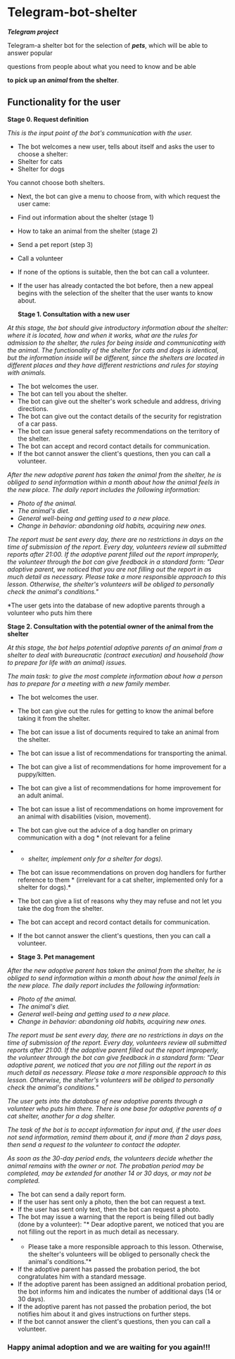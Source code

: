 # Telegram-bot-shelter

_**Telegram project**_ 

Telegram-a shelter bot for the selection of _**pets**_, which will be able to answer popular 

questions from people about what you need to know and be able

**to pick up an _animal_ from the shelter**.
 


## Functionality for the user

**Stage 0. Request definition**

*This is the input point of the bot's communication with the user.*

- The bot welcomes a new user, tells about itself and asks the user to choose a shelter:
- Shelter for cats
- Shelter for dogs

You cannot choose both shelters.

- Next, the bot can give a menu to choose from, with which request the user came:
- Find out information about the shelter (stage 1)
- How to take an animal from the shelter (stage 2)
- Send a pet report (step 3)
- Call a volunteer
- If none of the options is suitable, then the bot can call a volunteer.
- If the user has already contacted the bot before, then a new appeal begins with the selection of the shelter that the user wants to know about.

 
  **Stage 1. Consultation with a new user**

*At this stage, the bot should give introductory information about the shelter: where it is located, how and when it works, what are the rules for admission to the shelter, the rules for being inside and communicating with the animal. The functionality of the shelter for cats and dogs is identical, but the information inside will be different, since the shelters are located in different places and they have different restrictions and rules for staying with animals.*

- The bot welcomes the user.
- The bot can tell you about the shelter.
- The bot can give out the shelter's work schedule and address, driving directions.
- The bot can give out the contact details of the security for registration of a car pass.
- The bot can issue general safety recommendations on the territory of the shelter.
- The bot can accept and record contact details for communication.
- If the bot cannot answer the client's questions, then you can call a volunteer.

*After the new adoptive parent has taken the animal from the shelter, he is obliged to send information within a month about how the animal feels in the new place. The daily report includes the following information:*

- *Photo of the animal.*
- *The animal's diet.*
- *General well-being and getting used to a new place.*
- *Change in behavior: abandoning old habits, acquiring new ones.*

*The report must be sent every day, there are no restrictions in days on the time of submission of the report. Every day, volunteers review all submitted reports after 21:00. If the adoptive parent filled out the report improperly, the volunteer through the bot can give feedback in a standard form: "Dear adoptive parent, we noticed that you are not filling out the report in as much detail as necessary. Please take a more responsible approach to this lesson. Otherwise, the shelter's volunteers will be obliged to personally check the animal's conditions."*

*The user gets into the database of new adoptive parents through a volunteer who puts him there

 
**Stage 2. Consultation with the potential owner of the animal from the shelter**

*At this stage, the bot helps potential adoptive parents of an animal from a shelter to deal with bureaucratic (contract execution) and household (how to prepare for life with an animal) issues.*

*The main task: to give the most complete information about how a person has to prepare for a meeting with a new family member.*

- The bot welcomes the user.
- The bot can give out the rules for getting to know the animal before taking it from the shelter.
- The bot can issue a list of documents required to take an animal from the shelter.
- The bot can issue a list of recommendations for transporting the animal.
- The bot can give a list of recommendations for home improvement for a puppy/kitten.
- The bot can give a list of recommendations for home improvement for an adult animal.
- The bot can issue a list of recommendations on home improvement for an animal with disabilities (vision, movement).
- The bot can give out the advice of a dog handler on primary communication with a dog * (not relevant for a feline
- - *shelter, implement only for a shelter for dogs).*
- The bot can issue recommendations on proven dog handlers for further reference to them * (irrelevant for a cat shelter, implemented only for a shelter for dogs).*
- The bot can give a list of reasons why they may refuse and not let you take the dog from the shelter.
- The bot can accept and record contact details for communication.
- If the bot cannot answer the client's questions, then you can call a volunteer.
 
- **Stage 3. Pet management**

*After the new adoptive parent has taken the animal from the shelter, he is obliged to send information within a month about how the animal feels in the new place. The daily report includes the following information:*

- *Photo of the animal.*
- *The animal's diet.*
- *General well-being and getting used to a new place.*
- *Change in behavior: abandoning old habits, acquiring new ones.*

*The report must be sent every day, there are no restrictions in days on the time of submission of the report. Every day, volunteers review all submitted reports after 21:00. If the adoptive parent filled out the report improperly, the volunteer through the bot can give feedback in a standard form: "Dear adoptive parent, we noticed that you are not filling out the report in as much detail as necessary. Please take a more responsible approach to this lesson. Otherwise, the shelter's volunteers will be obliged to personally check the animal's conditions."*

*The user gets into the database of new adoptive parents through a volunteer who puts him there. There is one base for adoptive parents of a cat shelter, another for a dog shelter.*

*The task of the bot is to accept information for input and, if the user does not send information, remind them about it, and if more than 2 days pass, then send a request to the volunteer to contact the adopter.*

*As soon as the 30-day period ends, the volunteers decide whether the animal remains with the owner or not. The probation period may be completed, may be extended for another 14 or 30 days, or may not be completed.*

- The bot can send a daily report form.
- If the user has sent only a photo, then the bot can request a text.
- If the user has sent only text, then the bot can request a photo.
- The bot may issue a warning that the report is being filled out badly (done by a volunteer):
  "* Dear adoptive parent, we noticed that you are not filling out the report in as much detail as necessary. 
- * Please take a more responsible approach to this lesson. Otherwise, the shelter's volunteers will be obliged to personally check the animal's conditions."*
- If the adoptive parent has passed the probation period, the bot congratulates him with a standard message.
- If the adoptive parent has been assigned an additional probation period, the bot informs him and indicates the number of additional days (14 or 30 days).
- If the adoptive parent has not passed the probation period, the bot notifies him about it and gives instructions on further steps.
- If the bot cannot answer the client's questions, then you can call a volunteer.


### Happy animal adoption and we are waiting for you again!!!